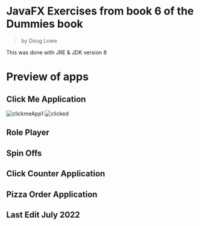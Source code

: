 # JavaFX Exercises from book 6 of the Dummies book
> by Doug Lowe

This was done with JRE & JDK version 8 

# Preview of apps 


## Click Me Application

![clickmeApp1](https://user-images.githubusercontent.com/83961643/176886660-c135932f-a18c-4943-a6a5-57dce68df4ac.jpeg)
![clicked](https://user-images.githubusercontent.com/83961643/176886669-a50e85e9-7126-4e30-bbc8-299e8137d31c.jpeg)


## Role Player 



## Spin Offs 


## Click Counter Application 


## Pizza Order Application 


## Last Edit July 2022
